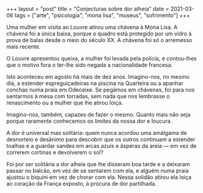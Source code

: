 +++
layout = "post"
title = "Conjecturas sobre dor alheia"
date = 2021-03-06
tags = ["arte", "psicologia", "mona lisa", "museus", "sofrimento"]
+++

Uma mulher em visita ao Louvre atirou uma chávena à Mona Lisa. A chávena foi a única baixa, porque o quadro está protegido por um vidro à prova de balas desde o meio do século XX. A chávena foi só o arremesso mais recente.

O Louvre apresentou queixa, a mulher foi levada pela polícia, e contou-lhes que o motivo fora o ter-lhe sido negada a nacionalidade francesa.

Isto aconteceu em agosto há mais de dez anos. Imagino-nos, no mesmo dia, a estender espreguiçadeiras na piscina na Quarteira ou a apanhar conchas numa praia em Odeceixe. Se pegámos em chávenas, foi para nos sentarmos à mesa com torradas, sem nada que nos lembrasse o renascimento ou a mulher que lhe atirou loiça.

Imagino-nos, também, capazes de fazer o mesmo. Quanto mais não seja porque raramente conhecemos os limites da nossa dor e loucura.

A dor é universal mas solitária: quem nunca acordou uma amálgama de desnorteio e desânimo para descobrir que os outros continuam a estender toalhas e a guardar sandes em arcas azuis e ásperas da areia — em vez de correrem cortinas e devolverem o sol?

Foi por ser solitária a dor alheia que lhe disseram boa tarde e a deixaram passar no balcão, em vez de se sentarem com ela, e alguém numa praia ajustou o biquíni em vez de chorar com ela. Nessa solidão atirou ela loiça ao coração da França exposto, à procura de dor partilhada.
